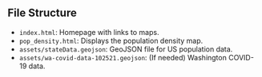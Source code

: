 
## File Structure
- `index.html`: Homepage with links to maps.
- `pop_density.html`: Displays the population density map.
- `assets/stateData.geojson`: GeoJSON file for US population data.
- `assets/wa-covid-data-102521.geojson`: (If needed) Washington COVID-19 data.



